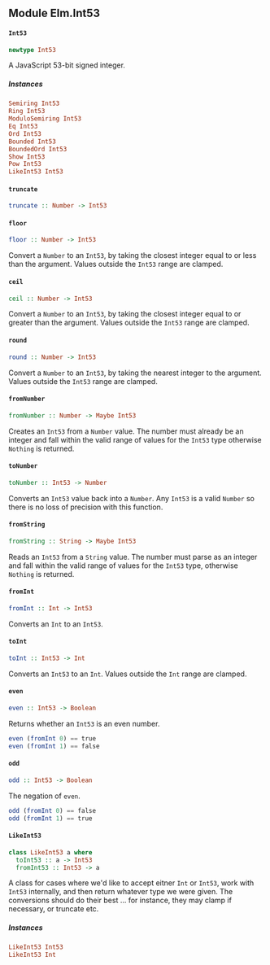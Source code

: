## Module Elm.Int53

#### `Int53`

``` purescript
newtype Int53
```

A JavaScript 53-bit signed integer.

##### Instances
``` purescript
Semiring Int53
Ring Int53
ModuloSemiring Int53
Eq Int53
Ord Int53
Bounded Int53
BoundedOrd Int53
Show Int53
Pow Int53
LikeInt53 Int53
```

#### `truncate`

``` purescript
truncate :: Number -> Int53
```

#### `floor`

``` purescript
floor :: Number -> Int53
```

Convert a `Number` to an `Int53`, by taking the closest integer equal to or
less than the argument. Values outside the `Int53` range are clamped.

#### `ceil`

``` purescript
ceil :: Number -> Int53
```

Convert a `Number` to an `Int53`, by taking the closest integer equal to or
greater than the argument. Values outside the `Int53` range are clamped.

#### `round`

``` purescript
round :: Number -> Int53
```

Convert a `Number` to an `Int53`, by taking the nearest integer to the
argument. Values outside the `Int53` range are clamped.

#### `fromNumber`

``` purescript
fromNumber :: Number -> Maybe Int53
```

Creates an `Int53` from a `Number` value. The number must already be an
integer and fall within the valid range of values for the `Int53` type
otherwise `Nothing` is returned.

#### `toNumber`

``` purescript
toNumber :: Int53 -> Number
```

Converts an `Int53` value back into a `Number`. Any `Int53` is a valid `Number`
so there is no loss of precision with this function.

#### `fromString`

``` purescript
fromString :: String -> Maybe Int53
```

Reads an `Int53` from a `String` value. The number must parse as an integer
and fall within the valid range of values for the `Int53` type, otherwise
`Nothing` is returned.

#### `fromInt`

``` purescript
fromInt :: Int -> Int53
```

Converts an `Int` to an `Int53`.

#### `toInt`

``` purescript
toInt :: Int53 -> Int
```

Converts an `Int53` to an `Int`. Values outside the `Int` range are clamped.

#### `even`

``` purescript
even :: Int53 -> Boolean
```

Returns whether an `Int53` is an even number.

``` purescript
even (fromInt 0) == true
even (fromInt 1) == false
```

#### `odd`

``` purescript
odd :: Int53 -> Boolean
```

The negation of `even`.

``` purescript
odd (fromInt 0) == false
odd (fromInt 1) == true
```

#### `LikeInt53`

``` purescript
class LikeInt53 a where
  toInt53 :: a -> Int53
  fromInt53 :: Int53 -> a
```

A class for cases where we'd like to accept eitner `Int` or `Int53`,
work with `Int53` internally, and then return whatever type we were
given. The conversions should do their best ... for instance, they
may clamp if necessary, or truncate etc.

##### Instances
``` purescript
LikeInt53 Int53
LikeInt53 Int
```


